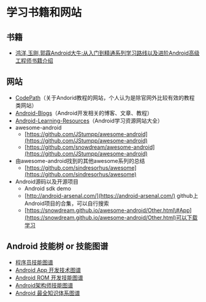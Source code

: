 # 学习书籍和网站

## 书籍

* [鸿洋,玉刚,郭霖Android大牛:从入门到精通系列学习路线以及进阶Android高级工程师书籍介绍](https://zhuanlan.zhihu.com/p/147824827)

## 网站

* [CodePath](https://guides.codepath.com/android)（关于Andorid教程的网站，个人认为是除官网外比较有效的教程类网站）
* [Android-Blogs](https://github.com/HanderWei/Android-Blogs)（Android开发相关的博客、文章、教程）
* [Android-Learning-Resources](https://github.com/zhujun2730/Android-Learning-Resources)（Android学习资源网站大全）
* awesome-android
  * [https://github.com/JStumpp/awesome-android](https://github.com/JStumpp/awesome-android)
  * [https://github.com/snowdream/awesome-android](https://github.com/JStumpp/awesome-android)
* 由awesome-android找到的其他awesome系列的总结
  * [https://github.com/sindresorhus/awesome](https://github.com/sindresorhus/awesome)
* Android源码以及开源项目
  * Android sdk demo
  * [http://android-arsenal.com/](https://android-arsenal.com/) github上Android项目的合集，可以自行搜索
  * [https://snowdream.github.io/awesome-android/Other.html\#App](https://snowdream.github.io/awesome-android/Other.html)可以下载学习

## Android 技能树 or 技能图谱

* [程序员技能图谱](https://github.com/TeamStuQ/skill-map)
* [Android App 开发技术图谱](https://www.jianshu.com/p/39c63eff3c36)
* [Android ROM 开发技能图谱](https://www.jianshu.com/p/0a4a33e63338)
* [Android架构师技能图谱](https://coggle.it/diagram/XnGccRaJu7aAqsRm/t/android%E6%9E%B6%E6%9E%84%E5%B8%88%E6%8A%80%E8%83%BD%E5%9B%BE%E8%B0%B1)
* [Android 最全知识体系图谱](https://github.com/feelschaotic/AndroidKnowledgeSystem)

